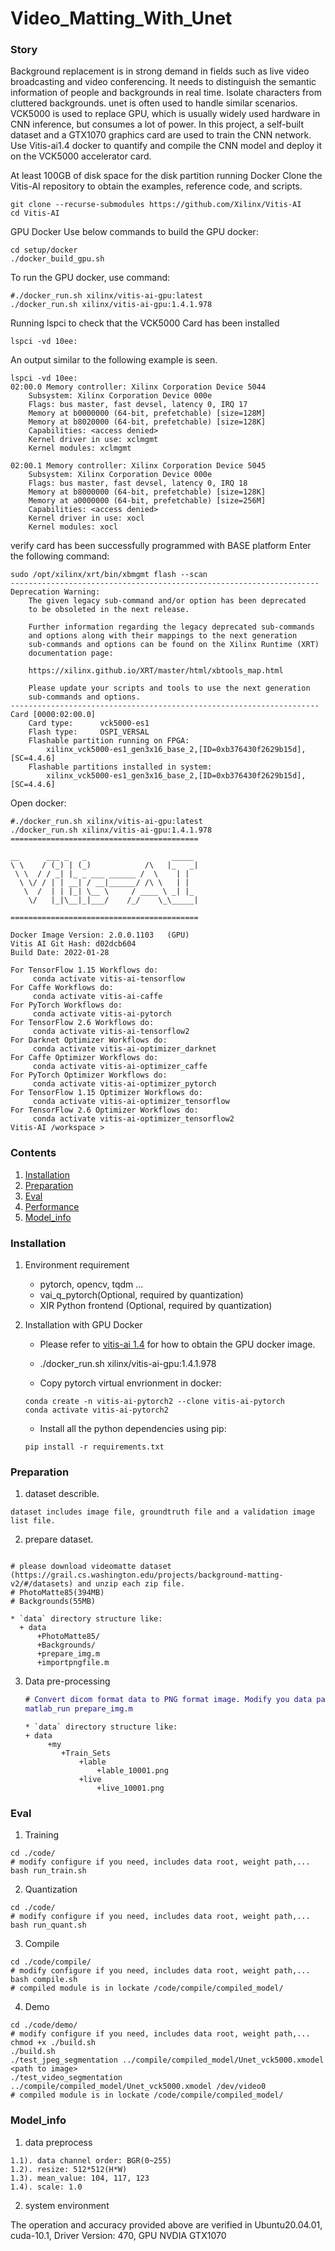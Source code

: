 # Video_Matting_With_Unet
### Story
Background replacement is in strong demand in fields such as live video broadcasting and video conferencing. It needs to distinguish the semantic information of people and backgrounds in real time. Isolate characters from cluttered backgrounds.
unet is often used to handle similar scenarios.
VCK5000 is used to replace GPU, which is usually widely used hardware in CNN inference, but consumes a lot of power.
In this project, a self-built dataset and a GTX1070 graphics card are used to train the CNN network.
Use Vitis-ai1.4 docker to quantify and compile the CNN model and deploy it on the VCK5000 accelerator card.

At least 100GB of disk space for the disk partition running Docker
Clone the Vitis-AI repository to obtain the examples, reference code, and scripts.

	git clone --recurse-submodules https://github.com/Xilinx/Vitis-AI  
	cd Vitis-AI

GPU Docker
Use below commands to build the GPU docker:

	cd setup/docker
	./docker_build_gpu.sh

To run the GPU docker, use command:

	#./docker_run.sh xilinx/vitis-ai-gpu:latest
	./docker_run.sh xilinx/vitis-ai-gpu:1.4.1.978

Running lspci to check that the VCK5000 Card has been installed

	lspci -vd 10ee:

An output similar to the following example is seen.

	lspci -vd 10ee:
	02:00.0 Memory controller: Xilinx Corporation Device 5044
		Subsystem: Xilinx Corporation Device 000e
		Flags: bus master, fast devsel, latency 0, IRQ 17
		Memory at b0000000 (64-bit, prefetchable) [size=128M]
		Memory at b8020000 (64-bit, prefetchable) [size=128K]
		Capabilities: <access denied>
		Kernel driver in use: xclmgmt
		Kernel modules: xclmgmt
	
	02:00.1 Memory controller: Xilinx Corporation Device 5045
		Subsystem: Xilinx Corporation Device 000e
		Flags: bus master, fast devsel, latency 0, IRQ 18
		Memory at b8000000 (64-bit, prefetchable) [size=128K]
		Memory at a0000000 (64-bit, prefetchable) [size=256M]
		Capabilities: <access denied>
		Kernel driver in use: xocl
		Kernel modules: xocl
	
verify card has been successfully programmed with BASE platform
Enter the following command:
	
	sudo /opt/xilinx/xrt/bin/xbmgmt flash --scan
	---------------------------------------------------------------------
	Deprecation Warning:
    	The given legacy sub-command and/or option has been deprecated
    	to be obsoleted in the next release.
	 
    	Further information regarding the legacy deprecated sub-commands
    	and options along with their mappings to the next generation
    	sub-commands and options can be found on the Xilinx Runtime (XRT)
    	documentation page:
	    
    	https://xilinx.github.io/XRT/master/html/xbtools_map.html
	
    	Please update your scripts and tools to use the next generation
    	sub-commands and options.
	---------------------------------------------------------------------
	Card [0000:02:00.0]
	    Card type:		vck5000-es1
	    Flash type:		OSPI_VERSAL
	    Flashable partition running on FPGA:
	        xilinx_vck5000-es1_gen3x16_base_2,[ID=0xb376430f2629b15d],[SC=4.4.6]
	    Flashable partitions installed in system:	
	        xilinx_vck5000-es1_gen3x16_base_2,[ID=0xb376430f2629b15d],[SC=4.4.6]
		
Open docker:

	#./docker_run.sh xilinx/vitis-ai-gpu:latest
	./docker_run.sh xilinx/vitis-ai-gpu:1.4.1.978
	==========================================
	 
	__      ___ _   _                   _____
	\ \    / (_) | (_)            /\   |_   _|
	 \ \  / / _| |_ _ ___ ______ /  \    | |
	  \ \/ / | | __| / __|______/ /\ \   | |
	   \  /  | | |_| \__ \     / ____ \ _| |_
	    \/   |_|\__|_|___/    /_/    \_\_____|
	 
	==========================================
	
	Docker Image Version: 2.0.0.1103   (GPU) 
	Vitis AI Git Hash: d02dcb604 
	Build Date: 2022-01-28
	
	For TensorFlow 1.15 Workflows do:
	     conda activate vitis-ai-tensorflow 
	For Caffe Workflows do:
	     conda activate vitis-ai-caffe 
	For PyTorch Workflows do:
	     conda activate vitis-ai-pytorch 
	For TensorFlow 2.6 Workflows do:
	     conda activate vitis-ai-tensorflow2 
	For Darknet Optimizer Workflows do:
	     conda activate vitis-ai-optimizer_darknet 
	For Caffe Optimizer Workflows do:
	     conda activate vitis-ai-optimizer_caffe 
	For PyTorch Optimizer Workflows do:
	     conda activate vitis-ai-optimizer_pytorch 
	For TensorFlow 1.15 Optimizer Workflows do:
	     conda activate vitis-ai-optimizer_tensorflow 
	For TensorFlow 2.6 Optimizer Workflows do:
	     conda activate vitis-ai-optimizer_tensorflow2 
	Vitis-AI /workspace >


### Contents
1. [Installation](#installation)
2. [Preparation](#preparation)
3. [Eval](#eval)
4. [Performance](#performance)
5. [Model_info](#model_info)

### Installation
1. Environment requirement
    - pytorch, opencv, tqdm ...
    - vai_q_pytorch(Optional, required by quantization)
    - XIR Python frontend (Optional, required by quantization)

2. Installation with GPU Docker

   - Please refer to [vitis-ai 1.4](https://github.com/Xilinx/Vitis-AI/tree/master/) for how to obtain the GPU docker image.
   - ./docker_run.sh xilinx/vitis-ai-gpu:1.4.1.978

   - Copy pytorch virtual envrionment in docker:
   ```shell
   conda create -n vitis-ai-pytorch2 --clone vitis-ai-pytorch
   conda activate vitis-ai-pytorch2
   ```
   - Install all the python dependencies using pip:
   ```shell
   pip install -r requirements.txt
   ```


### Preparation

1. dataset describle.
  ```
  dataset includes image file, groundtruth file and a validation image list file.
  ```
2. prepare dataset.

  ```shell

  # please download videomatte dataset (https://grail.cs.washington.edu/projects/background-matting-v2/#/datasets) and unzip each zip file.
  # PhotoMatte85(394MB)
  # Backgrounds(55MB)
  
  * `data` directory structure like:
    + data
        +PhotoMatte85/
        +Backgrounds/
        +prepare_img.m
        +importpngfile.m
  ```

3. Data pre-processing
 
   ```matlab
   # Convert dicom format data to PNG format image. Modify you data path as needed.
   matlab_run prepare_img.m
    ```
    
   ```
   * `data` directory structure like:
   + data
        +my
           +Train_Sets
               +lable
                   +lable_10001.png
               +live
                   +live_10001.png
    ```
### Eval

1. Training 
  ```shell
  cd ./code/
  # modify configure if you need, includes data root, weight path,...
  bash run_train.sh
  ```
2. Quantization
  ```shell
  cd ./code/
  # modify configure if you need, includes data root, weight path,...
  bash run_quant.sh
  ```
3. Compile
  ```shell
  cd ./code/compile/
  # modify configure if you need, includes data root, weight path,...
  bash compile.sh
  # compiled module is in lockate /code/compile/compiled_model/
  ```
4. Demo
  ```shell
  cd ./code/demo/
  # modify configure if you need, includes data root, weight path,...
  chmod +x ./build.sh
  ./build.sh
  ./test_jpeg_segmentation ../compile/compiled_model/Unet_vck5000.xmodel <path to image>
  ./test_video_segmentation ../compile/compiled_model/Unet_vck5000.xmodel /dev/video0
  # compiled module is in lockate /code/compile/compiled_model/
  ```  

### Model_info

1. data preprocess
```
1.1). data channel order: BGR(0~255)
1.2). resize: 512*512(H*W)
1.3). mean_value: 104, 117, 123
1.4). scale: 1.0
```
2. system environment

The operation and accuracy provided above are verified in Ubuntu20.04.01, cuda-10.1, Driver Version: 470, GPU NVDIA GTX1070
